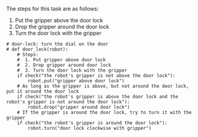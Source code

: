 

The steps for this task are as follows:
1. Put the gripper above the door lock
2. Drop the gripper around the door lock
3. Turn the door lock with the gripper

```
# door-lock: turn the dial on the door
# def door_lock(robot):
    # Steps:
    #  1. Put gripper above door lock
    #  2. Drop gripper around door lock
    #  3. Turn the door lock with the gripper 
    if check("the robot's gripper is not above the door lock"):
        robot.put("gripper above door lock")
    # As long as the gripper is above, but not around the door lock, put it around the door lock
    if check("the robot's gripper is above the door lock and the robot's gripper is not around the door lock"): 
        robot.drop("gripper around door lock")
    # If the gripper is around the door lock, try to turn it with the gripper
    if check("the robot's gripper is around the door lock"):
        robot.turn("door lock clockwise with gripper")
```